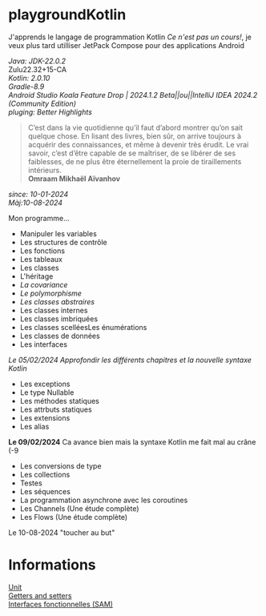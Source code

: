 # playgroundKotlin

J'apprends le langage de programmation Kotlin *Ce n'est pas un cours!*, je veux plus tard utilliser JetPack Compose pour des applications Android<br>

*Java: JDK-22.0.2*<br>Zulu22.32+15-CA<br>*Kotlin: 2.0.10*<br>*Gradle-8.9*<br>*Android Studio Koala Feature Drop | 2024.1.2 Beta||ou||IntelliJ IDEA 2024.2 (Community Edition)*<br>*pluging: Better Highlights*

>C’est dans la vie quotidienne qu’il faut d’abord montrer qu’on sait quelque chose. En lisant des livres, bien sûr, on arrive toujours à acquérir des connaissances, et même à devenir très érudit. Le vrai savoir, c’est d’être capable de se maîtriser, de se libérer de ses faiblesses, de ne plus être éternellement la proie de tiraillements intérieurs.<br>**Omraam Mikhaël Aïvanhov**<br>

*since: 10-01-2024*<br>*Màj:10-08-2024*

Mon programme...
- Manipuler les variables
- Les structures de contrôle
- Les fonctions
- Les tableaux
- Les classes 
- L'héritage
- *La covariance*
- *Le polymorphisme*
- *Les classes abstraires*
- Les classes internes
- Les classes imbriquées
- Les classes scelléesLes énumérations
- Les classes de données
- Les interfaces

*Le 05/02/2024 Approfondir les différents chapitres et la nouvelle syntaxe Kotlin*

- Les exceptions
- Le type Nullable
- Les méthodes statiques
- Les attrbuts statiques
- Les extensions
- Les alias

**Le 09/02/2024** Ca avance bien mais la syntaxe Kotlin me fait mal au crâne (-9

- Les conversions de type
- Les collections
- Testes
- Les séquences
- La programmation asynchrone avec les coroutines
- Les Channels (Une étude complète)
- Les Flows (Une étude complète)

Le 10-08-2024 "toucher au but"

# Informations


[Unit](https://kotlinlang.org/api/latest/jvm/stdlib/kotlin/-unit/)<br>
[Getters and setters](https://kotlinlang.org/docs/properties.html#declaring-properties)<br>
[Interfaces fonctionnelles (SAM)](https://kotlinlang.org/docs/fun-interfaces.html)